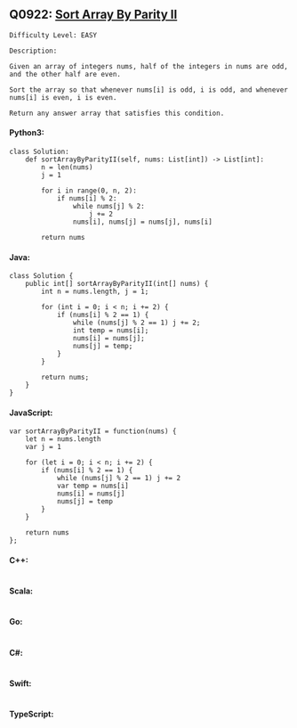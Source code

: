 ## Q0922: [Sort Array By Parity II](https://leetcode.com/problems/sort-array-by-parity-ii/)

```
Difficulty Level: EASY
```

```
Description:

Given an array of integers nums, half of the integers in nums are odd, and the other half are even.

Sort the array so that whenever nums[i] is odd, i is odd, and whenever nums[i] is even, i is even.

Return any answer array that satisfies this condition.
```

#### Python3:

```
class Solution:
    def sortArrayByParityII(self, nums: List[int]) -> List[int]:
        n = len(nums)
        j = 1

        for i in range(0, n, 2):
            if nums[i] % 2:
                while nums[j] % 2:
                    j += 2
                nums[i], nums[j] = nums[j], nums[i]
                
        return nums
```

#### Java:

```
class Solution {
    public int[] sortArrayByParityII(int[] nums) {
        int n = nums.length, j = 1;

        for (int i = 0; i < n; i += 2) {
            if (nums[i] % 2 == 1) {
                while (nums[j] % 2 == 1) j += 2;
                int temp = nums[i];
                nums[i] = nums[j];
                nums[j] = temp;
            }
        } 
                
        return nums;
    }
}
```

#### JavaScript:

```
var sortArrayByParityII = function(nums) {
    let n = nums.length
    var j = 1

    for (let i = 0; i < n; i += 2) {
        if (nums[i] % 2 == 1) {
            while (nums[j] % 2 == 1) j += 2
            var temp = nums[i]
            nums[i] = nums[j]
            nums[j] = temp
        }
    } 
                
    return nums
};
```

#### C++:

```

```

#### Scala:

```

```

#### Go:

```

```

#### C#:

```

```

#### Swift:

```

```

#### TypeScript:

```

```